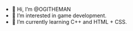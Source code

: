 - 👋 Hi, I’m @OGITHEMAN
- 👀 I’m interested in game development.
- 🌱 I’m currently learning C++ and HTML + CSS.

